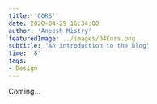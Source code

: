 ```yaml
---
title: 'CORS'
date: 2020-04-29 16:34:00
author: 'Aneesh Mistry'
featuredImage: ../images/04Cors.png
subtitle: 'An introduction to the blog'
time: '8'
tags:
- Design
---
```


Coming...